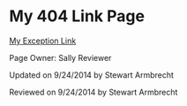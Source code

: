My 404 Link Page
===========

[My Exception Link](htDp://ww.noworky)

<p class="owner">Page Owner: Sally Reviewer</p>
<p class="updated">Updated on 9/24/2014 by Stewart Armbrecht</p>
<p class="reviewed">Reviewed on 9/24/2014 by Stewart Armbrecht</p>
